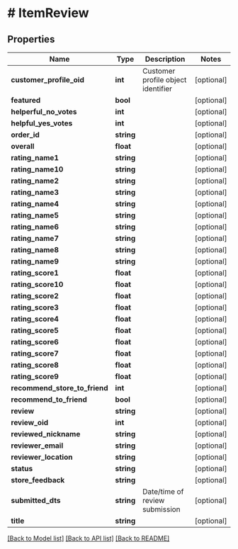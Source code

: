 # # ItemReview

## Properties

Name | Type | Description | Notes
------------ | ------------- | ------------- | -------------
**customer_profile_oid** | **int** | Customer profile object identifier | [optional]
**featured** | **bool** |  | [optional]
**helperful_no_votes** | **int** |  | [optional]
**helpful_yes_votes** | **int** |  | [optional]
**order_id** | **string** |  | [optional]
**overall** | **float** |  | [optional]
**rating_name1** | **string** |  | [optional]
**rating_name10** | **string** |  | [optional]
**rating_name2** | **string** |  | [optional]
**rating_name3** | **string** |  | [optional]
**rating_name4** | **string** |  | [optional]
**rating_name5** | **string** |  | [optional]
**rating_name6** | **string** |  | [optional]
**rating_name7** | **string** |  | [optional]
**rating_name8** | **string** |  | [optional]
**rating_name9** | **string** |  | [optional]
**rating_score1** | **float** |  | [optional]
**rating_score10** | **float** |  | [optional]
**rating_score2** | **float** |  | [optional]
**rating_score3** | **float** |  | [optional]
**rating_score4** | **float** |  | [optional]
**rating_score5** | **float** |  | [optional]
**rating_score6** | **float** |  | [optional]
**rating_score7** | **float** |  | [optional]
**rating_score8** | **float** |  | [optional]
**rating_score9** | **float** |  | [optional]
**recommend_store_to_friend** | **int** |  | [optional]
**recommend_to_friend** | **bool** |  | [optional]
**review** | **string** |  | [optional]
**review_oid** | **int** |  | [optional]
**reviewed_nickname** | **string** |  | [optional]
**reviewer_email** | **string** |  | [optional]
**reviewer_location** | **string** |  | [optional]
**status** | **string** |  | [optional]
**store_feedback** | **string** |  | [optional]
**submitted_dts** | **string** | Date/time of review submission | [optional]
**title** | **string** |  | [optional]

[[Back to Model list]](../../README.md#models) [[Back to API list]](../../README.md#endpoints) [[Back to README]](../../README.md)

